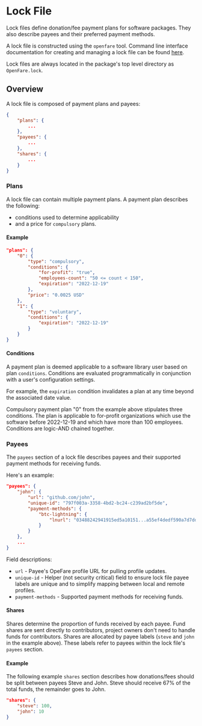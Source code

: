 # Lock File

Lock files define donation/fee payment plans for software packages. They also describe payees and their preferred payment methods.

A lock file is constructed using the `openfare` tool. Command line interface documentation for creating and managing a lock file can be found [here](../cli/lock.md).

Lock files are always located in the package's top level directory as `OpenFare.lock`.

## Overview

A lock file is composed of payment plans and payees:

```json
{
    "plans": {
        ...
    },
    "payees": {
        ...
    },
    "shares": {
        ...
    }
}
```

### Plans

A lock file can contain multiple payment plans. A payment plan describes the following:

* conditions used to determine applicability
* and a price for `compulsory` plans.

#### Example

```json
"plans": {
    "0": {
        "type": "compulsory",
        "conditions": {
            "for-profit": "true",
            "employees-count": "50 <= count < 150",
            "expiration": "2022-12-19"
        },
        "price": "0.0025 USD"
    },
    "1": {
        "type": "voluntary",
        "conditions": {
            "expiration": "2022-12-19"
        }
    }
}
```

#### Conditions

A payment plan is deemed applicable to a software library user based on plan `conditions`. Conditions are evaluated programmatically in conjunction with a user's configuration settings.

For example, the `expiration` condition invalidates a plan at any time beyond the associated date value.

Compulsory payment plan "0" from the example above stipulates three conditions. The plan is applicable to for-profit organizations which use the software before 2022-12-19 and which have more than 100 employees. Conditions are logic-AND chained together.

### Payees

The `payees` section of a lock file describes payees and their supported payment methods for receiving funds.

Here's an example:

```json
"payees": {
    "john": {
        "url": "github.com/john",
        "unique-id": "797f003a-3358-4bd2-bc24-c239ad2bf5de",
        "payment-methods": {
            "btc-lightning": {
                "lnurl": "03488242941915ed5a10151...a55ef4dedf590a7d7dd5"
            }
        }
    },
    ...
}
```

Field descriptions: 

* `url` - Payee's OpeFare profile URL for pulling profile updates.
* `unique-id` - Helper (not security critical) field to ensure lock file payee labels are unique and to simplify mapping between local and remote profiles.
* `payment-methods` - Supported payment methods for receiving funds.

#### Shares

Shares determine the proportion of funds received by each payee. Fund shares are sent directly to contributors, project owners don't need to handle funds for contributors. Shares are allocated by payee labels (`steve` and `john` in the example above). These labels refer to payees within the lock file's `payees` section.

#### Example

The following example `shares` section describes how donations/fees should be split between payees Steve and John. Steve should receive 67% of the total funds, the remainder goes to John.

```json
"shares": {
    "steve": 100,
    "john": 10
}
```